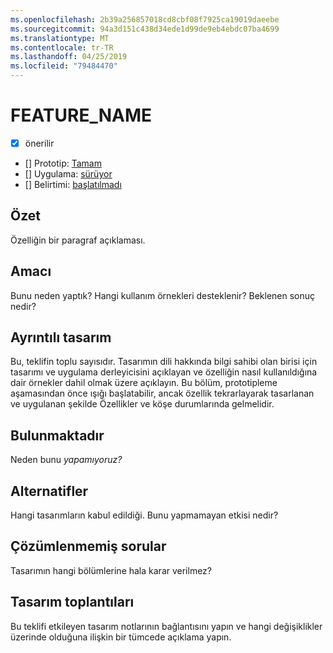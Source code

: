 ```yaml
---
ms.openlocfilehash: 2b39a256857018cd8cbf08f7925ca19019daeebe
ms.sourcegitcommit: 94a3d151c438d34ede1d99de9eb4ebdc07ba4699
ms.translationtype: MT
ms.contentlocale: tr-TR
ms.lasthandoff: 04/25/2019
ms.locfileid: "79484470"
---
```

# <a name="feature_name"></a>FEATURE_NAME

* [x] önerilir
* [] Prototip: [Tamam](https://github.com/PROTOTYPE_OWNER/roslyn/BRANCH_NAME)
* [] Uygulama: [sürüyor](https://github.com/dotnet/roslyn/BRANCH_NAME)
* [] Belirtimi: [başlatılmadı](pr/1)

## <a name="summary"></a>Özet
[summary]: #summary

Özelliğin bir paragraf açıklaması.

## <a name="motivation"></a>Amacı
[motivation]: #motivation

Bunu neden yaptık? Hangi kullanım örnekleri desteklenir? Beklenen sonuç nedir?

## <a name="detailed-design"></a>Ayrıntılı tasarım
[design]: #detailed-design

Bu, teklifin toplu sayısıdır. Tasarımın dili hakkında bilgi sahibi olan birisi için tasarımı ve uygulama derleyicisini açıklayan ve özelliğin nasıl kullanıldığına dair örnekler dahil olmak üzere açıklayın. Bu bölüm, prototipleme aşamasından önce ışığı başlatabilir, ancak özellik tekrarlayarak tasarlanan ve uygulanan şekilde Özellikler ve köşe durumlarında gelmelidir.

## <a name="drawbacks"></a>Bulunmaktadır
[drawbacks]: #drawbacks

Neden bunu *yapamıyoruz?*

## <a name="alternatives"></a>Alternatifler
[alternatives]: #alternatives

Hangi tasarımların kabul edildiği. Bunu yapmamayan etkisi nedir?

## <a name="unresolved-questions"></a>Çözümlenmemiş sorular
[unresolved]: #unresolved-questions

Tasarımın hangi bölümlerine hala karar verilmez?

## <a name="design-meetings"></a>Tasarım toplantıları

Bu teklifi etkileyen tasarım notlarının bağlantısını yapın ve hangi değişiklikler üzerinde olduğuna ilişkin bir tümcede açıklama yapın.


